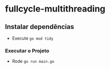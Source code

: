 # fullcycle-multithreading

## Instalar dependências

- Execute `go mod tidy`

### Executar o Projeto

- Rode `go run main.go`

